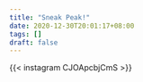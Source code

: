 ```yaml
---
title: "Sneak Peak!"
date: 2020-12-30T20:01:17+08:00
tags: []
draft: false
---
```


{{< instagram CJOApcbjCmS >}}
